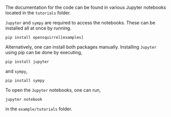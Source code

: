 The documentation for the code can be found in various Jupyter notebooks located in the `tutorials` folder.

`Jupyter` and `sympy` are required to access the notebooks. These can be installed all at once by running.

```
pip install opensquirrel[examples]
```

Alternatively, one can install both packages manually. Installing `Jupyter` using pip can be done by executing,

```
pip install jupyter
```

and `sympy`,

```
pip install sympy
```

To open the `Jupyter` notebooks, one can run,

```
jupyter notebook
```

in the `example/tutorials` folder.

